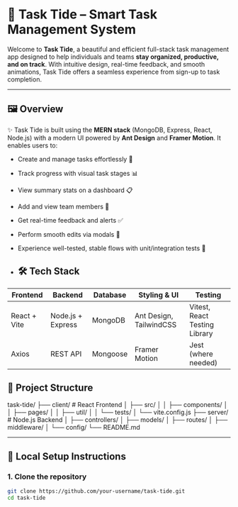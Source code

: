 # 🚀 Task Tide – Smart Task Management System

Welcome to **Task Tide**, a beautiful and efficient full-stack task management app designed to help individuals and teams **stay organized, productive, and on track**. With intuitive design, real-time feedback, and smooth animations, Task Tide offers a seamless experience from sign-up to task completion.

---

## 🖼️ Overview

✨ Task Tide is built using the **MERN stack** (MongoDB, Express, React, Node.js) with a modern UI powered by **Ant Design** and **Framer Motion**. It enables users to:

- Create and manage tasks effortlessly 📝  
- Track progress with visual task stages 📊  
- View summary stats on a dashboard 📋  
- Add and view team members 👥  
- Get real-time feedback and alerts ✅  
- Perform smooth edits via modals 🎯  
- Experience well-tested, stable flows with unit/integration tests 🧪

- ## 🛠️ Tech Stack

| Frontend | Backend | Database | Styling & UI | Testing |
|---------|---------|----------|--------------|---------|
| React + Vite | Node.js + Express | MongoDB | Ant Design, TailwindCSS | Vitest, React Testing Library |
| Axios | REST API | Mongoose | Framer Motion | Jest (where needed) |

## 📂 Project Structure

task-tide/
├── client/ # React Frontend
│ ├── src/
│ │ ├── components/
│ │ ├── pages/
│ │ ├── util/
│ │ └── tests/
│ └── vite.config.js
├── server/ # Node.js Backend
│ ├── controllers/
│ ├── models/
│ ├── routes/
│ ├── middleware/
│ └── config/
└── README.md

---

## 🔧 Local Setup Instructions

### 1. Clone the repository
```bash
git clone https://github.com/your-username/task-tide.git
cd task-tide
